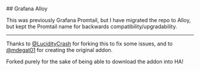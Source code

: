 ## Grafana Alloy

This was previously Grafana Promtail, but I have migrated the repo to Alloy, but kept the Promtail name for backwards compatibility/upgradability.

---

Thanks to [@LucidityCrash](https://github.com/LucidityCrash/addon-promtail) for forking this to fix some issues, and to [@mdegat01](https://github.com/mdegat01) for creating the original addon.

Forked purely for the sake of being able to download the addon into HA!
